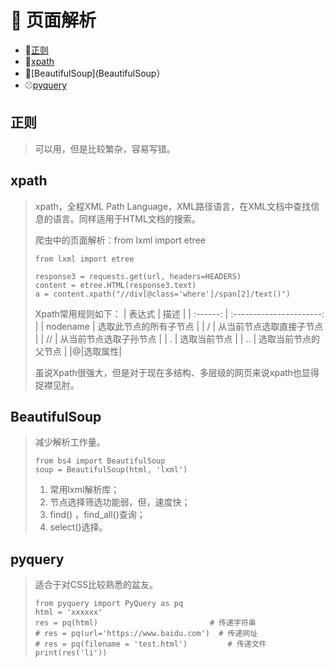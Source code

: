 #  :hammer: 页面解析

+ :hamburger:[正则](#正则)
+ :orange:[xpath](#xpath) 
+ :apple:[BeautifulSoup](BeautifulSoup）
+ :baseball:[pyquery](#pyquery)

## 正则

  > 可以用，但是比较繁杂，容易写错。

## xpath

  > xpath，全程XML Path Language，XML路径语言，在XML文档中查找信息的语言。同样适用于HTML文档的搜索。
  >
  > 爬虫中的页面解析：from lxml import etree
  >
  > ```python3
  > from lxml import etree
  > 
  > response3 = requests.get(url, headers=HEADERS)
  > content = etree.HTML(response3.text)
  > a = content.xpath("//div[@class='where']/span[2]/text()")
  > ```
  >
  > Xpath常用规则如下：
  >|  表达式  |           描述           |
  >| :------: | :----------------------: |
  >| nodename |  选取此节点的所有子节点  |
  >|     /     | 从当前节点选取直接子节点 |
  >|      //    |  从当前节点选取子孙节点  |
  >|      .    |       选取当前节点       |
  >|       ..   |   选取当前节点的父节点   |
  >|@|选取属性|
  >
  > 虽说Xpath很强大，但是对于现在多结构、多层级的网页来说xpath也显得捉襟见肘。

## BeautifulSoup

  > 减少解析工作量。
  >
  > ```python3
  > from bs4 import BeautifulSoup
  > soup = BeautifulSoup(html, 'lxml')
  > ```
  >
  > 1. 常用lxml解析库；
  > 2. 节点选择筛选功能弱，但，速度快；
  > 3. find() ，find_all()查询；
  > 4. select()选择。

## pyquery

> 适合于对CSS比较熟悉的盆友。
>
> ```python3
> from pyquery import PyQuery as pq
> html = 'xxxxxx'
> res = pq(html)  						 # 传递字符串
> # res = pq(url='https://www.baidu.com')  # 传递网址
> # res = pq(filename = 'test.html')		 # 传递文件
> print(res('li'))
> ```
